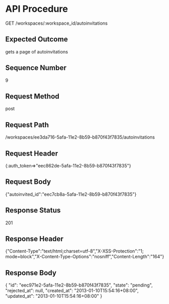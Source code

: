 # API Procedure
GET /workspaces/:workspace_id/autoinvitations
## Expected Outcome
gets a page of autoinvitations
## Sequence Number
9
## Request Method
post
## Request Path
/workspaces/ee3da716-5afa-11e2-8b59-b870f43f7835/autoinvitations
## Request Header
{:auth_token=>"eec862de-5afa-11e2-8b59-b870f43f7835"}
## Request Body
{"autoinvited_id":"eec7cb8a-5afa-11e2-8b59-b870f43f7835"}

## Response Status
201
## Response Header
{"Content-Type":"text/html;charset=utf-8","X-XSS-Protection":"1; mode=block","X-Content-Type-Options":"nosniff","Content-Length":"164"}

## Response Body
{
  "id": "eec971e2-5afa-11e2-8b59-b870f43f7835",
  "state": "pending",
  "rejected_at": null,
  "created_at": "2013-01-10T15:54:16+08:00",
  "updated_at": "2013-01-10T15:54:16+08:00"
}
